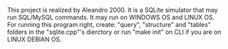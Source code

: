 This project is realized by Aleandro 2000. It is a SQLite simulator that may run SQL/MySQL commands. It may run on WINDOWS OS and LINUX OS.
For running this program right, create: "query", "structure" and "tables" folders in the "sqlite.cpp"'s dierctory or run "make init" on CLI if you are on LINUX DEBIAN OS.